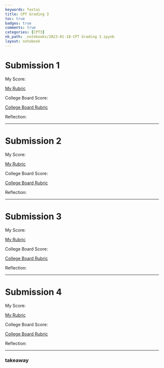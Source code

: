 ```yaml
---
keywords: fastai
title: CPT Grading 3
toc: true 
badges: true
comments: true
categories: [CPT3]
nb_path: _notebooks/2023-01-18-CPT Grading 3.ipynb
layout: notebook
---
```


<!--
#################################################
### THIS FILE WAS AUTOGENERATED! DO NOT EDIT! ###
#################################################
# file to edit: _notebooks/2023-01-18-CPT Grading 3.ipynb
-->

<div class="container" id="notebook-container">
        
<div class="cell border-box-sizing text_cell rendered"><div class="inner_cell">
<div class="text_cell_render border-box-sizing rendered_html">
<h1 id="Submission-1">Submission 1<a class="anchor-link" href="#Submission-1"> </a></h1><p>My Score:</p>
<p><a href="https://github.com/ahadb63/ahadsblog/issues/14">My Rubric</a></p>
<p>College Board Score:</p>
<p><a href="https://drive.google.com/file/d/1HXDauimq8edpT0-aZ2iIujzLdIxtyKMx/view">College Board Rubric</a></p>
<p>Reflection:</p>
<hr>
<h1 id="Submission-2">Submission 2<a class="anchor-link" href="#Submission-2"> </a></h1><p>My Score:</p>
<p><a href="https://github.com/ahadb63/ahadsblog/issues/14">My Rubric</a></p>
<p>College Board Score:</p>
<p><a href="https://drive.google.com/file/d/1HXDauimq8edpT0-aZ2iIujzLdIxtyKMx/view">College Board Rubric</a></p>
<p>Reflection:</p>
<hr>
<h1 id="Submission-3">Submission 3<a class="anchor-link" href="#Submission-3"> </a></h1><p>My Score:</p>
<p><a href="https://github.com/ahadb63/ahadsblog/issues/14">My Rubric</a></p>
<p>College Board Score:</p>
<p><a href="https://drive.google.com/file/d/1HXDauimq8edpT0-aZ2iIujzLdIxtyKMx/view">College Board Rubric</a></p>
<p>Reflection:</p>
<hr>
<h1 id="Submission-4">Submission 4<a class="anchor-link" href="#Submission-4"> </a></h1><p>My Score:</p>
<p><a href="https://github.com/ahadb63/ahadsblog/issues/14">My Rubric</a></p>
<p>College Board Score:</p>
<p><a href="https://drive.google.com/file/d/1HXDauimq8edpT0-aZ2iIujzLdIxtyKMx/view">College Board Rubric</a></p>
<p>Reflection:</p>
<hr>
<h3 id="takeaway">takeaway<a class="anchor-link" href="#takeaway"> </a></h3>
</div>
</div>
</div>
</div>
 

